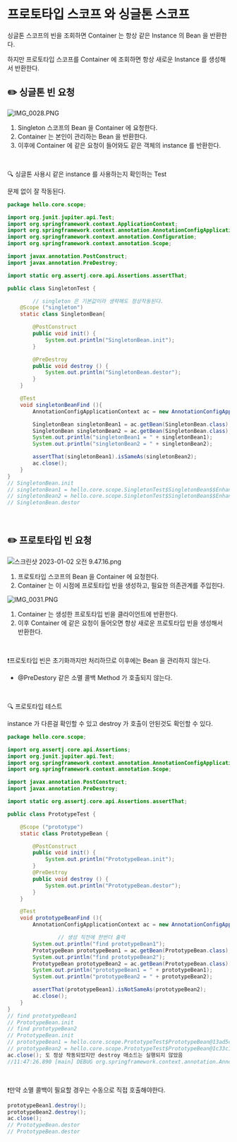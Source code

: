 # 프로토타입 스코프 와 싱글톤 스코프

싱글톤 스코프의 빈을 조회하면 Container 는 항상 같은 Instance 의 Bean 을  반환한다.

하지만 프로토타입 스코프를 Container 에 조회하면 항상 새로운 Instance 를 생성해서 반환한다.

## ✏️ 싱글톤 빈 요청

![IMG_0028.PNG](%E1%84%91%E1%85%B3%E1%84%85%E1%85%A9%E1%84%90%E1%85%A9%E1%84%90%E1%85%A1%E1%84%8B%E1%85%B5%E1%86%B8%20%E1%84%89%E1%85%B3%E1%84%8F%E1%85%A9%E1%84%91%E1%85%B3%20%E1%84%8B%E1%85%AA%20%E1%84%89%E1%85%B5%E1%86%BC%E1%84%80%E1%85%B3%E1%86%AF%E1%84%90%E1%85%A9%E1%86%AB%20%E1%84%89%E1%85%B3%E1%84%8F%E1%85%A9%E1%84%91%E1%85%B3%20caf65e94fc11435190324976b9fe53f8/IMG_0028.png)

1. Singleton 스코프의 Bean 을 Container 에 요청한다.
2. Container 는 본인이 관리하는 Bean 을 반환한다.
3. 이후에 Container 에 같은 요청이 들어와도 같은 객체의 instance 를 반환한다.

<br>

🔍 싱글톤 사용시 같은 instance 를 사용하는지 확인하는 Test

문제 없이 잘 작동된다.

```java
package hello.core.scope;

import org.junit.jupiter.api.Test;
import org.springframework.context.ApplicationContext;
import org.springframework.context.annotation.AnnotationConfigApplicationContext;
import org.springframework.context.annotation.Configuration;
import org.springframework.context.annotation.Scope;

import javax.annotation.PostConstruct;
import javax.annotation.PreDestroy;

import static org.assertj.core.api.Assertions.assertThat;

public class SingletonTest {

		// singleton 은 기본값이라 생략해도 정상작동된다.
    @Scope ("singleton")
    static class SingletonBean{

        @PostConstruct
        public void init() {
            System.out.println("SingletonBean.init");
        }

        @PreDestroy
        public void destroy () {
            System.out.println("SingletonBean.destor");
        }
    }

    @Test
    void singletonBeanFind (){
        AnnotationConfigApplicationContext ac = new AnnotationConfigApplicationContext(SingletonBean.class);

        SingletonBean singletonBean1 = ac.getBean(SingletonBean.class);
        SingletonBean singletonBean2 = ac.getBean(SingletonBean.class);
        System.out.println("singletonBean1 = " + singletonBean1);
        System.out.println("singletonBean2 = " + singletonBean2);

        assertThat(singletonBean1).isSameAs(singletonBean2);
        ac.close();
    }
}
// SingletonBean.init
// singletonBean1 = hello.core.scope.SingletonTest$SingletonBean$$EnhancerBySpringCGLIB$$ad7af264@57ea113a
// singletonBean2 = hello.core.scope.SingletonTest$SingletonBean$$EnhancerBySpringCGLIB$$ad7af264@57ea113a
// SingletonBean.destor
```

<br>

## ✏️ 프로토타입 빈 요청

![스크린샷 2023-01-02 오전 9.47.16.png](%E1%84%91%E1%85%B3%E1%84%85%E1%85%A9%E1%84%90%E1%85%A9%E1%84%90%E1%85%A1%E1%84%8B%E1%85%B5%E1%86%B8%20%E1%84%89%E1%85%B3%E1%84%8F%E1%85%A9%E1%84%91%E1%85%B3%20%E1%84%8B%E1%85%AA%20%E1%84%89%E1%85%B5%E1%86%BC%E1%84%80%E1%85%B3%E1%86%AF%E1%84%90%E1%85%A9%E1%86%AB%20%E1%84%89%E1%85%B3%E1%84%8F%E1%85%A9%E1%84%91%E1%85%B3%20caf65e94fc11435190324976b9fe53f8/%25E1%2584%2589%25E1%2585%25B3%25E1%2584%258F%25E1%2585%25B3%25E1%2584%2585%25E1%2585%25B5%25E1%2586%25AB%25E1%2584%2589%25E1%2585%25A3%25E1%2586%25BA_2023-01-02_%25E1%2584%258B%25E1%2585%25A9%25E1%2584%258C%25E1%2585%25A5%25E1%2586%25AB_9.47.16.png)

1. 프로토타입 스코프의 Bean 을 Container 에 요청한다.
2. Container 는 이 시점에 프로토타입 빈을 생성하고, 필요한 의존관계를 주입힌다.

![IMG_0031.PNG](%E1%84%91%E1%85%B3%E1%84%85%E1%85%A9%E1%84%90%E1%85%A9%E1%84%90%E1%85%A1%E1%84%8B%E1%85%B5%E1%86%B8%20%E1%84%89%E1%85%B3%E1%84%8F%E1%85%A9%E1%84%91%E1%85%B3%20%E1%84%8B%E1%85%AA%20%E1%84%89%E1%85%B5%E1%86%BC%E1%84%80%E1%85%B3%E1%86%AF%E1%84%90%E1%85%A9%E1%86%AB%20%E1%84%89%E1%85%B3%E1%84%8F%E1%85%A9%E1%84%91%E1%85%B3%20caf65e94fc11435190324976b9fe53f8/IMG_0031.png)

1. Container 는 생성한 프로토타입 빈을 클라이언트에 반환한다.
2. 이후 Container 에 같은 요청이 들어오면 항상 새로운 프로토타입 빈을 생성해서 반환한다.

<br>

❗️프로토타입 빈은 초기화까지만 처리하므로 이후에는 Bean 을 관리하지 않는다.

- @PreDestory 같은 소멸 콜백 Method 가 호출되지 않는다.

<br>

🔍 프로토타입 테스트

instance 가 다른걸 확인할 수 있고 destroy 가 호출이 안된것도 확인할 수 있다.

```java
package hello.core.scope;

import org.assertj.core.api.Assertions;
import org.junit.jupiter.api.Test;
import org.springframework.context.annotation.AnnotationConfigApplicationContext;
import org.springframework.context.annotation.Scope;

import javax.annotation.PostConstruct;
import javax.annotation.PreDestroy;

import static org.assertj.core.api.Assertions.assertThat;

public class PrototypeTest {

    @Scope ("prototype")
    static class PrototypeBean {

        @PostConstruct
        public void init() {
            System.out.println("PrototypeBean.init");
        }
        @PreDestroy
        public void destroy () {
            System.out.println("PrototypeBean.destor");
        }
    }

    @Test
    void prototypeBeanFind (){
        AnnotationConfigApplicationContext ac = new AnnotationConfigApplicationContext(PrototypeBean.class);

				// 생성 직전에 한번더 출력
        System.out.println("find prototypeBean1");
        PrototypeBean prototypeBean1 = ac.getBean(PrototypeBean.class);
        System.out.println("find prototypeBean2");
        PrototypeBean prototypeBean2 = ac.getBean(PrototypeBean.class);
        System.out.println("prototypeBean1 = " + prototypeBean1);
        System.out.println("prototypeBean2 = " + prototypeBean2);

        assertThat(prototypeBean1).isNotSameAs(prototypeBean2);
        ac.close();
    }
}
// find prototypeBean1
// PrototypeBean.init
// find prototypeBean2
// PrototypeBean.init
// prototypeBean1 = hello.core.scope.PrototypeTest$PrototypeBean@13ad5cd3
// prototypeBean2 = hello.core.scope.PrototypeTest$PrototypeBean@1c33c17b
ac.close(); 도 정상 작동되었지만 destroy 매소드는 실행되지 않았음
//11:47:26.890 [main] DEBUG org.springframework.context.annotation.AnnotationConfigApplicationContext - Closing org.springframework.context.annotation.AnnotationConfigApplicationContext@4659191b, started on Sun Jan 01 11:47:26 KST 2023
```

<br>

❗️만약 소멸 콜백이 필요할 경우는 수동으로 직접 호출해야한다.

```java
prototypeBean1.destroy();
prototypeBean2.destroy();
ac.close();
// PrototypeBean.destor
// PrototypeBean.destor
```